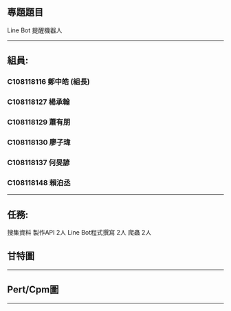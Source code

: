## 專題題目
Line Bot 提醒機器人



***
## 組員:
### C108118116 鄭中皓 (組長)
### C108118127 楊承翰
### C108118129 蕭有朋  
### C108118130 廖子瑋
### C108118137 何旻諺
### C108118148 賴泊丞
***
## 任務:
搜集資料 
製作API 2人
Line Bot程式撰寫 2人
爬蟲 2人
## 甘特圖




***
## Pert/Cpm圖




***
